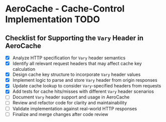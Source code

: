 # AeroCache - Cache-Control Implementation TODO
## Checklist for Supporting the `Vary` Header in AeroCache

- [x] Analyze HTTP specification for `Vary` header semantics
- [x] Identify all relevant request headers that may affect cache key calculation
- [x] Design cache key structure to incorporate `Vary` header values
- [x] Implement logic to parse and store `Vary` header from origin responses
- [x] Update cache lookup to consider `Vary`-specified headers from requests
- [x] Add tests for cache hits/misses with different `Vary` header scenarios
- [ ] Document `Vary` header support and usage in AeroCache
- [ ] Review and refactor code for clarity and maintainability
- [ ] Validate implementation against real-world HTTP responses
- [ ] Finalize and merge changes after code review
